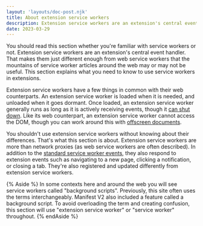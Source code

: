 ```yaml
---
layout: 'layouts/doc-post.njk'
title: About extension service workers
description: Extension service workers are an extension's central event handler. That makes them different from web service workers. 
date: 2023-03-29
---
```


You should read this section whether you're familiar with service workers or not. Extension service workers are an extension's central event handler. That makes them just different enough from web service workers that the mountains of service worker articles around the web may or may not be useful. This section explains what you need to know to use service workers in extensions.

Extension service workers have a few things in common with their web counterparts. An extension service worker is loaded when it is needed, and unloaded when it goes dormant. Once loaded, an extension service worker generally runs as long as it is
actively receiving events, though it [can shut down](/docs/extensions/service_workers/lifecycle#idle-and-shutdown). Like its web counterpart, an extension service worker cannot access the DOM, though you can work around this with [offscreen documents](/docs/extensions/reference/offscreen/).

You shouldn't use extension service workers without knowing about their differences. That's what this section is about. Extension service workers are more than network proxies (as web service workers are often described). In addition to the [standard service worker events](https://developer.mozilla.org/docs/Web/API/ServiceWorkerGlobalScope#events), they also respond to extension events such as navigating to a new page, clicking a notification, or closing a tab. They're also registered and updated differently from extension service workers.

{% Aside %}
In some contexts here and around the web you will see service workers called "background scripts". Previously, this site often uses the terms interchangeably. Manifest V2 also included a feature called a background script. To avoid overloading the term and creating confusion, this section will use "extension service worker" or "service worker" throughout. 
{% endAside %}
